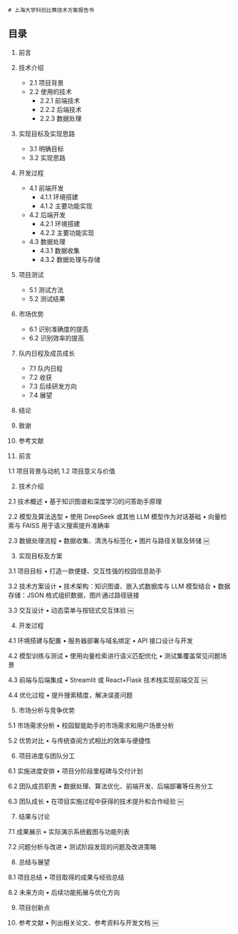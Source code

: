     # 上海大学科创比赛技术方案报告书

## 目录

1. 前言
2. 技术介绍
   - 2.1 项目背景
   - 2.2 使用的技术
     - 2.2.1 前端技术
     - 2.2.2 后端技术
     - 2.2.3 数据处理
3. 实现目标及实现思路
   - 3.1 明确目标
   - 3.2 实现思路
4. 开发过程
   - 4.1 前端开发
     - 4.1.1 环境搭建
     - 4.1.2 主要功能实现
   - 4.2 后端开发
     - 4.2.1 环境搭建
     - 4.2.2 主要功能实现
   - 4.3 数据处理
     - 4.3.1 数据收集
     - 4.3.2 数据处理与存储
5. 项目测试
   - 5.1 测试方法
   - 5.2 测试结果
6. 市场优势
   - 6.1 识别准确度的提高
   - 6.2 识别效率的提高
7. 队内日程及成员成长
   - 7.1 队内日程
   - 7.2 收获
   - 7.3 后续研发方向
   - 7.4 展望
8. 结论
9. 致谢
10. 参考文献

11. 前言

1.1 项目背景与动机
1.2 项目意义与价值

2. 技术介绍

2.1 技术概述
• 基于知识图谱和深度学习的问答助手原理

2.2 模型及算法选型
• 使用 DeepSeek 或其他 LLM 模型作为对话基础
• 向量检索与 FAISS 用于语义搜索提升准确率

2.3 数据处理流程
• 数据收集、清洗与标签化
• 图片与路径关联及转储 ￼

3. 实现目标及方案

3.1 项目目标
• 打造一款便捷、交互性强的校园信息助手

3.2 技术方案设计
• 技术架构：知识图谱、嵌入式数据库与 LLM 模型结合
• 数据存储：JSON 格式组织数据，图片通过路径链接

3.3 交互设计
• 动态菜单与按钮式交互体验 ￼

4. 开发过程

4.1 环境搭建与配置
• 服务器部署与域名绑定
• API 接口设计与开发

4.2 模型训练与测试
• 使用向量检索进行语义匹配优化
• 测试集覆盖常见问题场景

4.3 前端与后端集成
• Streamlit 或 React+Flask 技术栈实现前端交互 ￼

4.4 优化过程
• 提升搜索精度，解决误差问题

5. 市场分析与竞争优势

5.1 市场需求分析
• 校园智能助手的市场需求和用户场景分析

5.2 优势对比
• 与传统查阅方式相比的效率与便捷性

6. 项目进度与团队分工

6.1 实施进度安排
• 项目分阶段里程碑与交付计划

6.2 团队成员职责
• 数据处理、算法优化、前端开发、后端部署等任务分工

6.3 团队成长
• 在项目实施过程中获得的技术提升和合作经验 ￼

7. 结果与讨论

7.1 成果展示
• 实际演示系统截图与功能列表

7.2 问题分析与改进
• 测试阶段发现的问题及改进策略

8. 总结与展望

8.1 项目总结
• 项目取得的成果与经验总结

8.2 未来方向
• 后续功能拓展与优化方向

9. 项目创新点

10. 参考文献
    • 列出相关论文、参考资料与开发文档 ￼
